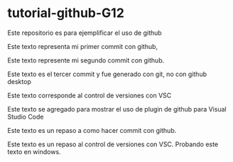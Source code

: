 # tutorial-github-G12
Este repositorio es para ejemplificar el uso de github

Este texto representa mi primer commit con github,

Este texto represente mi segundo commit con github.

Este texto es el tercer commit y fue generado con git, no con github desktop


Este texto corresponde al control de versiones con VSC

Este texto se agregado para mostrar el uso de plugin de github para Visual Studio Code

Este texto es un repaso a como hacer commit con github.

Este texto es un repaso al control de versiones con VSC.
Probando este texto en windows.
